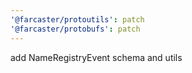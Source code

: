 ```yaml
---
'@farcaster/protoutils': patch
'@farcaster/protobufs': patch
---
```


add NameRegistryEvent schema and utils
